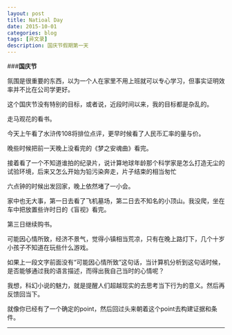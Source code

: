 ```yaml
---
layout: post
title: Natioal Day
date: 2015-10-01
categories: blog
tags: [异文录]
description: 国庆节假期第一天
---
```


###**国庆节**

氛围是很重要的东西，以为一个人在家里不用上班就可以专心学习，但事实证明效率并不比在公司学更好。

这个国庆节没有特别的目标，或者说，近段时间以来，我的目标都是杂乱的。

走马观花的看书。

今天上午看了水浒传108将排位点评，更早时候看了人民币汇率的量与价。

晚些时候把前一天晚上没看完的《梦之安魂曲》看完。

接着看了一个不知道谁拍的纪录片，说计算地球年龄那个科学家是怎么打造无尘的试验环境，后来又怎么开始为铅污染奔走，片子结束的相当匆忙

六点钟的时候出发回家，晚上依然堵了一小会。

家中也无大事，第一日去看了飞机墓场，第二日去不知名的小顶山。我没爬，坐在车中把放置些许时日的《盲视》看完。

第三日继续购书。

可能因心情所致，经济不景气，觉得小镇相当荒凉，只有在晚上路灯下，几个十岁小孩子不知道在玩些什么游戏。

如果上一段文字前面没有“可能因心情所致”这句话，当计算机分析到这句话时候，是否能够通过我的语言描述，而得出我自己当时的心情呢？

我想，科幻小说的魅力，就是提醒人们超越现实的去思考当下行为的意义。然后再反馈回当下。

就像你已经有了一个确定的point，然后回过头来朝着这个point去构建证据和条件。

----



